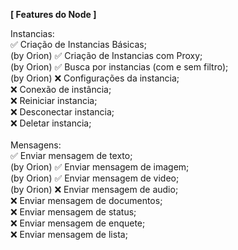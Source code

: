 **[ Features do Node ]**

Instancias: <br>
✅ Criação de Instancias Básicas;<br> (by Orion)
✅ Criação de Instancias com Proxy;<br> (by Orion)
✅ Busca por instancias (com e sem filtro);<br> (by Orion)
❌ Configurações da instancia;<br>
❌ Conexão de instância;<br>
❌ Reiniciar instancia;<br>
❌ Desconectar instancia;<br>
❌ Deletar instancia;<br>
<br>
Mensagens:<br>
✅ Enviar mensagem de texto;<br> (by Orion)
✅ Enviar mensagem de imagem;<br> (by Orion)
✅ Enviar mensagem de video;<br> (by Orion)
❌ Enviar mensagem de audio;<br>
❌ Enviar mensagem de documentos;<br>
❌ Enviar mensagem de status;<br>
❌ Enviar mensagem de enquete;<br>
❌ Enviar mensagem de lista;<br>

